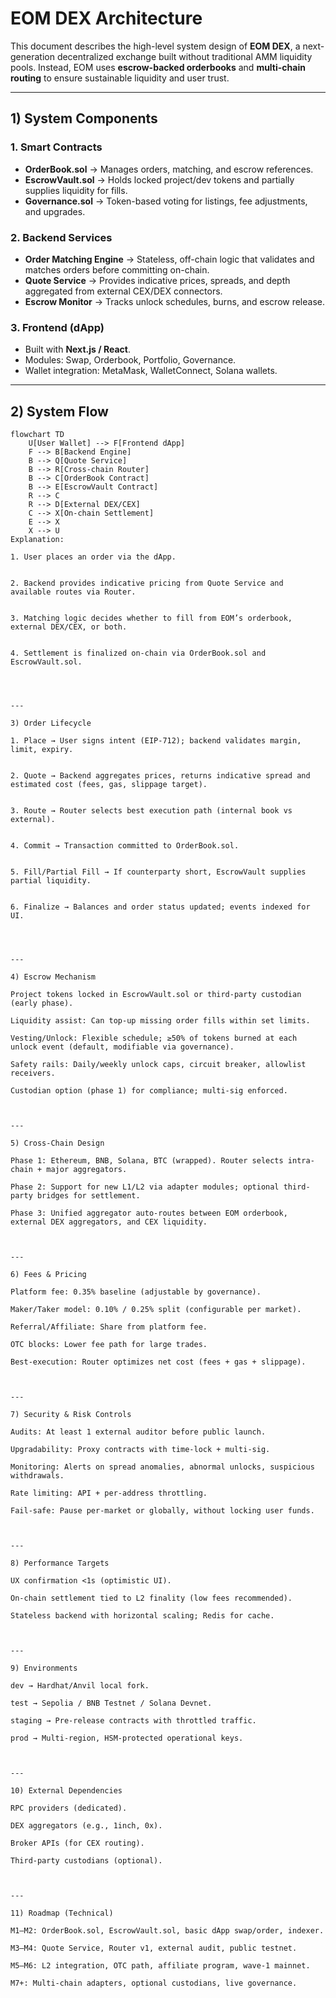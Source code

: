 # EOM DEX Architecture

This document describes the high-level system design of **EOM DEX**, a next-generation decentralized exchange built without traditional AMM liquidity pools. Instead, EOM uses **escrow-backed orderbooks** and **multi-chain routing** to ensure sustainable liquidity and user trust.

---

## 1) System Components

### 1. Smart Contracts
- **OrderBook.sol** → Manages orders, matching, and escrow references.  
- **EscrowVault.sol** → Holds locked project/dev tokens and partially supplies liquidity for fills.  
- **Governance.sol** → Token-based voting for listings, fee adjustments, and upgrades.  

### 2. Backend Services
- **Order Matching Engine** → Stateless, off-chain logic that validates and matches orders before committing on-chain.  
- **Quote Service** → Provides indicative prices, spreads, and depth aggregated from external CEX/DEX connectors.  
- **Escrow Monitor** → Tracks unlock schedules, burns, and escrow release.  

### 3. Frontend (dApp)
- Built with **Next.js / React**.  
- Modules: Swap, Orderbook, Portfolio, Governance.  
- Wallet integration: MetaMask, WalletConnect, Solana wallets.  

---

## 2) System Flow

```mermaid
flowchart TD
    U[User Wallet] --> F[Frontend dApp]
    F --> B[Backend Engine]
    B --> Q[Quote Service]
    B --> R[Cross-chain Router]
    B --> C[OrderBook Contract]
    B --> E[EscrowVault Contract]
    R --> C
    R --> D[External DEX/CEX]
    C --> X[On-chain Settlement]
    E --> X
    X --> U
Explanation:

1. User places an order via the dApp.


2. Backend provides indicative pricing from Quote Service and available routes via Router.


3. Matching logic decides whether to fill from EOM’s orderbook, external DEX/CEX, or both.


4. Settlement is finalized on-chain via OrderBook.sol and EscrowVault.sol.




---

3) Order Lifecycle

1. Place → User signs intent (EIP-712); backend validates margin, limit, expiry.


2. Quote → Backend aggregates prices, returns indicative spread and estimated cost (fees, gas, slippage target).


3. Route → Router selects best execution path (internal book vs external).


4. Commit → Transaction committed to OrderBook.sol.


5. Fill/Partial Fill → If counterparty short, EscrowVault supplies partial liquidity.


6. Finalize → Balances and order status updated; events indexed for UI.




---

4) Escrow Mechanism

Project tokens locked in EscrowVault.sol or third-party custodian (early phase).

Liquidity assist: Can top-up missing order fills within set limits.

Vesting/Unlock: Flexible schedule; ≥50% of tokens burned at each unlock event (default, modifiable via governance).

Safety rails: Daily/weekly unlock caps, circuit breaker, allowlist receivers.

Custodian option (phase 1) for compliance; multi-sig enforced.



---

5) Cross-Chain Design

Phase 1: Ethereum, BNB, Solana, BTC (wrapped). Router selects intra-chain + major aggregators.

Phase 2: Support for new L1/L2 via adapter modules; optional third-party bridges for settlement.

Phase 3: Unified aggregator auto-routes between EOM orderbook, external DEX aggregators, and CEX liquidity.



---

6) Fees & Pricing

Platform fee: 0.35% baseline (adjustable by governance).

Maker/Taker model: 0.10% / 0.25% split (configurable per market).

Referral/Affiliate: Share from platform fee.

OTC blocks: Lower fee path for large trades.

Best-execution: Router optimizes net cost (fees + gas + slippage).



---

7) Security & Risk Controls

Audits: At least 1 external auditor before public launch.

Upgradability: Proxy contracts with time-lock + multi-sig.

Monitoring: Alerts on spread anomalies, abnormal unlocks, suspicious withdrawals.

Rate limiting: API + per-address throttling.

Fail-safe: Pause per-market or globally, without locking user funds.



---

8) Performance Targets

UX confirmation <1s (optimistic UI).

On-chain settlement tied to L2 finality (low fees recommended).

Stateless backend with horizontal scaling; Redis for cache.



---

9) Environments

dev → Hardhat/Anvil local fork.

test → Sepolia / BNB Testnet / Solana Devnet.

staging → Pre-release contracts with throttled traffic.

prod → Multi-region, HSM-protected operational keys.



---

10) External Dependencies

RPC providers (dedicated).

DEX aggregators (e.g., 1inch, 0x).

Broker APIs (for CEX routing).

Third-party custodians (optional).



---

11) Roadmap (Technical)

M1–M2: OrderBook.sol, EscrowVault.sol, basic dApp swap/order, indexer.

M3–M4: Quote Service, Router v1, external audit, public testnet.

M5–M6: L2 integration, OTC path, affiliate program, wave-1 mainnet.

M7+: Multi-chain adapters, optional custodians, live governance.
